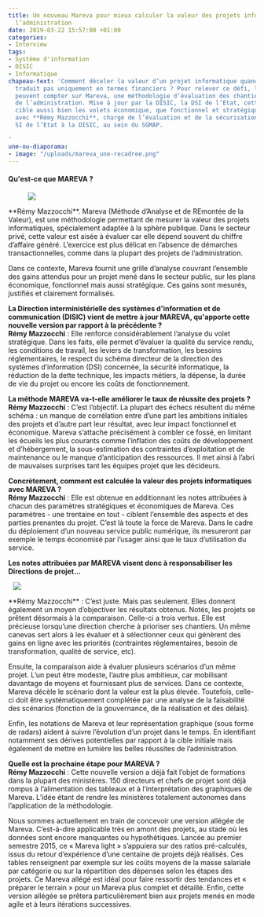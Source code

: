```yaml
---
title: Un nouveau Mareva pour mieux calculer la valeur des projets informatiques de
  l’administration
date: 2019-03-22 15:57:00 +01:00
categories:
- Interview
tags:
- Système d'information
- DISIC
- Informatique
chapeau-text: 'Comment déceler la valeur d’un projet informatique quand elle ne se
  traduit pas uniquement en termes financiers ? Pour relever ce défi, les administrations
  peuvent compter sur Mareva, une méthodologie d’évaluation des chantiers informatiques
  de l’administration. Mise à jour par la DISIC, la DSI de l’Etat, cette grille d’analyse
  cible aussi bien les volets économique, que fonctionnel et stratégique. Entretien
  avec **Rémy Mazzocchi**, chargé de l’évaluation et de la sécurisation des projets
  SI de l’Etat à la DISIC, au sein du SGMAP.

'
une-ou-diaporama:
- image: "/uploads/mareva_une-recadree.png"
---
```


#### Qu'est-ce que MAREVA ?

<figure class='image-left' style='width: 20%; margin-right: 10px;'>
<img src="/uploads/remy-mazzoti_0.png"/></figure>**Rémy Mazzocchi**. Mareva (Méthode d’Analyse et de REmontée de la Valeur), est une méthodologie permettant de mesurer la valeur des projets informatiques, spécialement adaptée à la sphère publique. Dans le secteur privé, cette valeur est aisée à évaluer car elle dépend souvent du chiffre d’affaire généré. L’exercice est plus délicat en l’absence de démarches transactionnelles, comme dans la plupart des projets de l’administration.

Dans ce contexte, Mareva fournit une grille d’analyse couvrant l’ensemble des gains attendus pour un projet mené dans le secteur public, sur les plans économique, fonctionnel mais aussi stratégique. Ces gains sont mesurés, justifiés et clairement formalisés.

**La Direction interministérielle des systèmes d'information et de communication (DISIC) vient de mettre à jour MAREVA, qu'apporte cette nouvelle version par rapport à la précédente ?**
<br>
**Rémy Mazzocchi** : Elle renforce considérablement l’analyse du volet stratégique. Dans les faits, elle permet d’évaluer la qualité du service rendu, les conditions de travail, les leviers de transformation, les besoins réglementaires, le respect du schéma directeur de la direction des systèmes d’information (DSI) concernée, la sécurité informatique, la réduction de la dette technique, les impacts métiers, la dépense, la durée de vie du projet ou encore les coûts de fonctionnement.

**La méthode MAREVA va-t-elle améliorer le taux de réussite des projets ?**
<br>
**Rémy Mazzocchi** : C’est l’objectif. La plupart des échecs résultent du même schéma : un manque de corrélation entre d’une part les ambitions initiales des projets et d’autre part leur résultat, avec leur impact fonctionnel et économique.
Mareva s’attache précisément à combler ce fossé, en limitant les écueils les plus courants comme l’inflation des coûts de développement et d’hébergement, la sous-estimation des contraintes d’exploitation et de maintenance ou le manque d’anticipation des ressources. Il met ainsi à l’abri de mauvaises surprises tant les équipes projet que les décideurs.

**Concrètement, comment est calculée la valeur des projets informatiques avec MAREVA ?**
<br>
**Rémy Mazzocchi** : Elle est obtenue en additionnant les notes attribuées à chacun des paramètres stratégiques et économiques de Mareva. Ces paramètres - une trentaine en tout - ciblent l’ensemble des aspects et des parties prenantes du projet. C’est là toute la force de Mareva. Dans le cadre du déploiement d’un nouveau service public numérique, ils mesureront par exemple le temps économisé par l’usager ainsi que le taux d’utilisation du service.

**Les notes attribuées par MAREVA visent donc à responsabiliser les Directions de projet...**
<br>
<figure class='image-right' style='width: 20%; margin-left: 10px;'>
<img src="/uploads/capture-mareva.jpg"/></figure>**Rémy Mazzocchi** : C’est juste. Mais pas seulement. Elles donnent également un moyen d’objectiver les résultats obtenus. Notés, les projets se prêtent désormais à la comparaison. Celle-ci a trois vertus. Elle est précieuse lorsqu’une direction cherche à prioriser ses chantiers. Un même canevas sert alors à les évaluer et à sélectionner ceux qui génèrent des gains en ligne avec les priorités (contraintes réglementaires, besoin de transformation, qualité de service, etc).

Ensuite, la comparaison aide à évaluer plusieurs scénarios d’un même projet. L’un peut être modeste, l’autre plus ambitieux, car mobilisant davantage de moyens et fournissant plus de services. Dans ce contexte, Mareva décèle le scénario dont la valeur est la plus élevée. Toutefois, celle-ci doit être systématiquement complétée par une analyse de la faisabilité des scénarios (fonction de la gouvernance, de la réalisation et des délais).

Enfin, les notations de Mareva et leur représentation graphique (sous forme de radars) aident à suivre l’évolution d’un projet dans le temps. En identifiant notamment ses dérives potentielles par rapport à la cible initiale mais également de mettre en lumière les belles réussites de l’administration.

**Quelle est la prochaine étape pour MAREVA ?**
<br>
**Rémy Mazzocchi** : Cette nouvelle version a déjà fait l’objet de formations dans la plupart des ministères. 150 directeurs et chefs de projet sont déjà rompus à l’alimentation des tableaux et à l’interprétation des graphiques de Mareva. L’idée étant de rendre les ministères totalement autonomes dans l’application de la méthodologie.

Nous sommes actuellement en train de concevoir une version allégée de Mareva. C’est-à-dire applicable très en amont des projets, au stade où les données sont encore manquantes ou hypothétiques. Lancée au premier semestre 2015, ce « Mareva light » s’appuiera sur des ratios pré-calculés, issus du retour d’expérience d’une centaine de projets déjà réalisés. Ces tables renseignent par exemple sur les coûts moyens de la masse salariale par catégorie ou sur la répartition des dépenses selon les étapes des projets. Ce Mareva allégé est idéal pour faire ressortir des tendances et « préparer le terrain » pour un Mareva plus complet et détaillé. Enfin, cette version allégée se prêtera particulièrement bien aux projets menés en mode agile et à leurs itérations successives.



